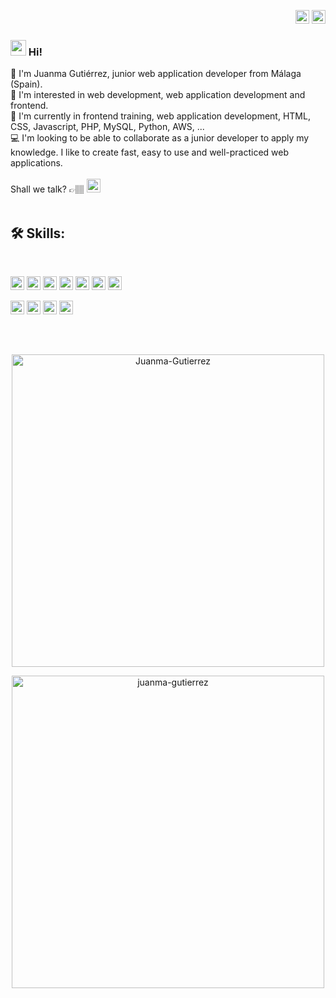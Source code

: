<p align="right">
<a href="https://github.com/Juanma-Gutierrez/Juanma-Gutierrez/blob/main/README.md" target="_blank" rel="noopener noreferrer"><img height="22" src="https://cdn-icons-png.flaticon.com/512/197/197593.png" alt="Readme en español"></a>
<a href="https://github.com/Juanma-Gutierrez/Juanma-Gutierrez/blob/main/README_en.md" target="_blank" rel="noopener noreferrer"><img height="22" src="https://cdn-icons-png.flaticon.com/512/197/197374.png" alt="Readme en español"></a></p>

### <img src="https://media.giphy.com/media/hvRJCLFzcasrR4ia7z/giphy.gif" width="25px">  Hi! 

👋 I'm Juanma Gutiérrez, junior web application developer from Málaga (Spain).<br>
👀 I'm interested in web development, web application development and frontend.<br>
🌱 I'm currently in frontend training, web application development, HTML, CSS, Javascript, PHP, MySQL, Python, AWS, ...<br>
💻 I'm looking to be able to collaborate as a junior developer to apply my knowledge. I like to create fast, easy to use and well-practiced web applications.
<br>
<br>
Shall we talk? 👉🏽 <a href="https://www.linkedin.com/in/juanmanuelgutierrezm/" target="_blank" rel="noopener noreferrer"><img height="22" src="https://img.shields.io/badge/-LinkedIn-055786?style=flat&logo=linkedin&logoColor=white" alt="LinkedIn"></a>
<br>
<br>
## 🛠 Skills:
<br>
<p>
<img height="22" src="https://img.shields.io/badge/-HTML5-055786?style=flat&logo=html5&logoColor=white">
<img height="22" src="https://img.shields.io/badge/-CSS3-055786?style=flat&logo=css3&logoColor=white">
<img height="22" src="https://img.shields.io/badge/-Javascript-055786?style=flat&logo=javascript&logoColor=white">
<img height="22" src="https://img.shields.io/badge/-PHP-055786?style=flat&logo=php&logoColor=white">
<img height="22" src="https://img.shields.io/badge/-Python-055786?style=flat&logo=python&logoColor=white">
<img height="22" src="https://img.shields.io/badge/-MySQL-055786?style=flat&logo=mysql&logoColor=white">
<img height="22" src="https://img.shields.io/badge/-Wordpress-055786?style=flat&logo=wordpress&logoColor=white">
</p>
<p>
<img height="22" src="https://img.shields.io/badge/-Windows-565656?style=flat&logo=windows&logoColor=white">
<img height="22" src="https://img.shields.io/badge/-Linux-565656?style=flat&logo=linux&logoColor=white">
<img height="22" src="https://img.shields.io/badge/-VSCode-565656?style=flat&logo=visualstudiocode&logoColor=white">
<img height="22" src="https://komarev.com/ghpvc/?username=juanma-gutierrez&label=Visitas&color=055786&style=flat" alt="juanma-gutierrez" />

## 
  
<br>
<p align="center">
<img width="500" src="https://github-readme-stats.vercel.app/api?username=Juanma-Gutierrez&show_icons=true&theme=tokyonight" alt="Juanma-Gutierrez" />
</p>
<p align="center"><a href="https://github.com/ryo-ma/github-profile-trophy"><img width="500" src="https://github-profile-trophy.vercel.app/?username=juanma-gutierrez&theme=dracula" alt="juanma-gutierrez" /></a>
</p>
